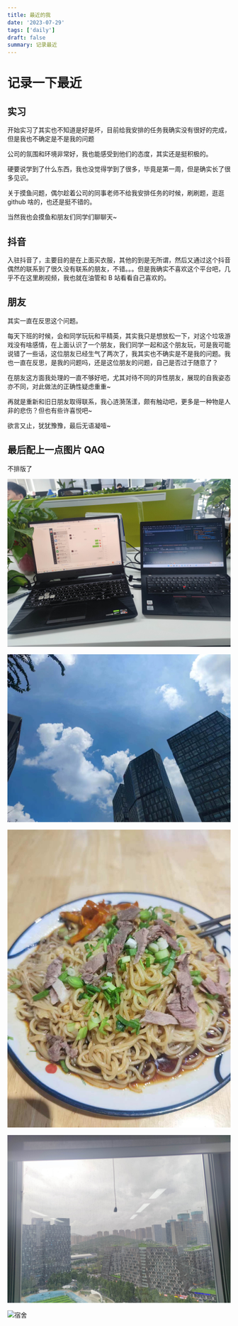 ```yaml
---
title: 最近的我
date: '2023-07-29'
tags: ['daily']
draft: false
summary: 记录最近
---
```


# 记录一下最近

## 实习

开始实习了其实也不知道是好是坏，目前给我安排的任务我确实没有很好的完成，但是我也不确定是不是我的问题

公司的氛围和环境非常好，我也能感受到他们的态度，其实还是挺积极的。

硬要说学到了什么东西，我也没觉得学到了很多，毕竟是第一周，但是确实长了很多见识。

关于摸鱼问题，偶尔趁着公司的同事老师不给我安排任务的时候，刷刷题，逛逛 github 啥的，也还是挺不错的。

当然我也会摸鱼和朋友们同学们聊聊天~

## 抖音

入驻抖音了，主要目的是在上面买衣服，其他的到是无所谓，然后又通过这个抖音偶然的联系到了很久没有联系的朋友，不错。。。但是我确实不喜欢这个平台吧，几乎不在这里刷视频，我也就在油管和 B 站看看自己喜欢的。

## 朋友

其实一直在反思这个问题。

每天下班的时候，会和同学玩玩和平精英，其实我只是想放松一下，对这个垃圾游戏没有啥感情，在上面认识了一个朋友，我们同学一起和这个朋友玩，可是我可能说错了一些话，这位朋友已经生气了两次了，我其实也不确实是不是我的问题。我也一直在反思，是我的问题吗，还是这位朋友的问题，自己是否过于随意了？

在朋友这方面我处理的一直不够好吧，尤其对待不同的异性朋友，展现的自我姿态亦不同，对此做法的正确性疑虑重重~

再就是重新和旧日朋友取得联系，我心涟漪荡漾，颇有触动吧，更多是一种物是人非的悲伤？但也有些许喜悦吧~

欲言又止，犹犹豫豫，最后无语凝噎~

## 最后配上一点图片 QAQ

不排版了

![工作桌](https://raw.githubusercontent.com/XIAOZHUXUEJAVA/GraphBed/main/img/202307291054319.jpg)

![天空](https://raw.githubusercontent.com/XIAOZHUXUEJAVA/GraphBed/main/img/202307291054309.jpg)

![午餐](https://raw.githubusercontent.com/XIAOZHUXUEJAVA/GraphBed/main/img/202307291055189.jpg)

![大雨](https://raw.githubusercontent.com/XIAOZHUXUEJAVA/GraphBed/main/img/202307291055455.jpg)

![宿舍](https://raw.githubusercontent.com/XIAOZHUXUEJAVA/GraphBed/main/img/202307291055484.jpg)
